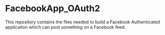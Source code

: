 # FacebookApp_OAuth2
This repository contains the files needed to build a Facebook Authenticated applicaiton which can post something on a Facebook feed.
